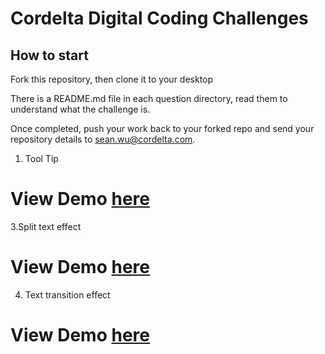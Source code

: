 # Cordelta Digital Coding Challenges

## How to start

Fork this repository, then clone it to your desktop

There is a README.md file in each question directory, read them to understand what the challenge is.

Once completed, push your work back to your forked repo and send your repository details to [sean.wu@cordelta.com](mailto:sean.wu@cordelta.com).

1. Tool Tip
# View Demo [here](https://cordeltadigital.gayan.com.au/tooltip/)


3.Split text effect
# View Demo [here](https://cordeltadigital.gayan.com.au/spliteffect/)


4. Text transition effect
# View Demo [here](https://cordeltadigital.gayan.com.au/transitioneffect/)

